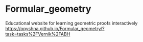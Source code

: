 # Formular_geometry
Educational website for learning geometric proofs interactively
https://opyshna.github.io/Formular_geometry/?task=tasks%2FVernik%2FABH
